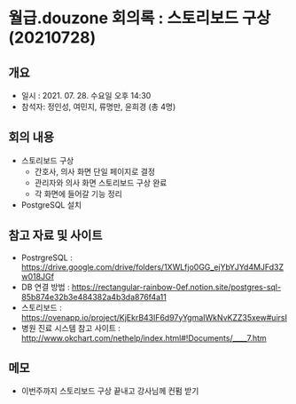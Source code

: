 # 월급.douzone 회의록 : 스토리보드 구상 (20210728)

## 개요
- 일시 : 2021. 07. 28. 수요일 오후 14:30
- 참석자: 정인성, 여민지, 류명만, 윤희경 (총 4명)

## 회의 내용
* 스토리보드 구상
  * 간호사, 의사 화면 단일 페이지로 결정
  * 관리자와 의사 화면 스토리보드 구상 완료
  * 각 화면에 들어갈 기능 정리
* PostgreSQL 설치

## 참고 자료 및 사이트
- PostrgreSQL : https://drive.google.com/drive/folders/1XWLfjo0GG_ejYbYJYd4MJFd3Zw018JGf
- DB 연결 방법 : https://rectangular-rainbow-0ef.notion.site/postgres-sql-85b874e32b3e484382a4b3da876f4a11
- 스토리보드 : https://ovenapp.io/project/KjEkrB43lF6d97yYgmaIWkNvKZZ35xew#uirsI
- 병원 진료 시스템 참고 사이트 : http://www.okchart.com/nethelp/index.html#!Documents/____7.htm 

## 메모
- 이번주까지 스토리보드 구상 끝내고 강사님께 컨펌 받기
